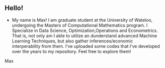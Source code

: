 Hello!
-
- My name is Max! I am graduate student at the University of Wateloo, undergoing the Masters of Computational Mathematics program. I Specialize in Data Science, Optimization,Operations and Econometrics. That is, not only am I able to utilize an dunderstand advanced Machine Learning Techniques, but also gather inferences/economic interperability from them. I've uploaded some codes that I've developed over the years to my repository. Feel free to explore them!

Max
